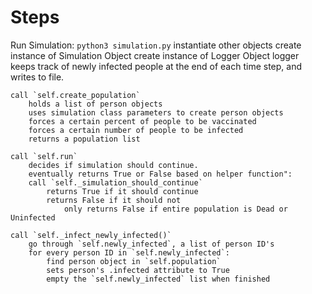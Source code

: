 # Steps

Run Simulation:
`python3 simulation.py`
	instantiate other objects
	create instance of Simulation Object
	create instance of Logger Object
		logger keeps track of newly infected people at the end of each time step, and writes to file.

	call `self.create_population`
		holds a list of person objects
		uses simulation class parameters to create person objects
		forces a certain percent of people to be vaccinated
		forces a certain number of people to be infected
		returns a population list

	call `self.run`
		decides if simulation should continue.
		eventually returns True or False based on helper function":
		call `self._simulation_should_continue`
			returns True if it should continue
			returns False if it should not
				only returns False if entire population is Dead or Uninfected

	call `self._infect_newly_infected()`
		go through `self.newly_infected`, a list of person ID's
		for every person ID in `self.newly_infected`:
			find person object in `self.population`
			sets person's .infected attribute to True
			empty the `self.newly_infected` list when finished

